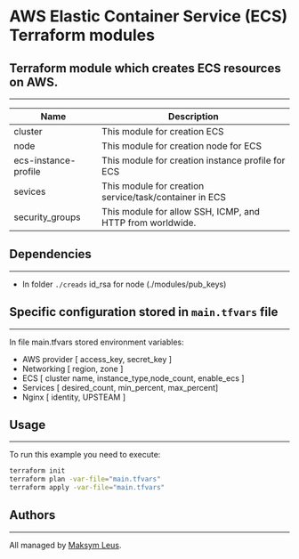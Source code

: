 # AWS Elastic Container Service (ECS) Terraform modules

## Terraform module which creates ECS resources on AWS.
---
| Name | Description |
|------|-------------|
| cluster | This module for creation ECS  |
| node | This module for creation node for ECS |
| ecs-instance-profile | This module for creation instance profile for ECS |
| sevices | This module for creation service/task/container in ECS  |
| security_groups | This module for allow SSH, ICMP, and HTTP from  worldwide. |

## Dependencies
---
* In folder `./creads`  id_rsa for node (./modules/pub_keys)

## Specific configuration stored in `main.tfvars` file
___
In file main.tfvars stored environment variables:
* AWS provider [ access_key, secret_key ]
* Networking [ region, zone ]
* ECS [ cluster name, instance_type,node_count, enable_ecs ]
* Services [ desired_count, min_percent, max_percent]
* Nginx [ identity, UPSTEAM ]


## Usage
---
To run this example you need to execute:

```bash
terraform init
terraform plan -var-file="main.tfvars"
terraform apply -var-file="main.tfvars"
```

## Authors
---
All managed by [Maksym Leus](https://hub.docker.com/u/maximleus).
